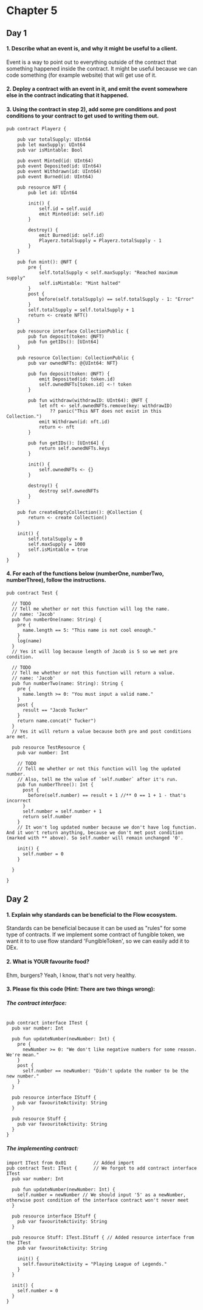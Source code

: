 # Chapter 5
## Day 1

#### 1. Describe what an event is, and why it might be useful to a client.

Event is a way to point out to everything outside of the contract that something happened inside the contract. It might be useful because we can code something (for example website) that will get use of it.

#### 2. Deploy a contract with an event in it, and emit the event somewhere else in the contract indicating that it happened.

#### 3. Using the contract in step 2), add some pre conditions and post conditions to your contract to get used to writing them out.

```cadence
pub contract Playerz {

    pub var totalSupply: UInt64
    pub let maxSupply: UInt64
    pub var isMintable: Bool

    pub event Minted(id: UInt64)
    pub event Deposited(id: UInt64)
    pub event Withdrawn(id: UInt64)
    pub event Burned(id: UInt64)

    pub resource NFT {
        pub let id: UInt64

        init() {
            self.id = self.uuid
            emit Minted(id: self.id)
        }

        destroy() {
            emit Burned(id: self.id)
            Playerz.totalSupply = Playerz.totalSupply - 1
        }
    }

    pub fun mint(): @NFT {
        pre {
            self.totalSupply < self.maxSupply: "Reached maximum supply"
            self.isMintable: "Mint halted"
        }
        post {
            before(self.totalSupply) == self.totalSupply - 1: "Error"
        }
        self.totalSupply = self.totalSupply + 1
        return <- create NFT()
    }

    pub resource interface CollectionPublic {
        pub fun deposit(token: @NFT)
        pub fun getIDs(): [UInt64]
    }

    pub resource Collection: CollectionPublic {
        pub var ownedNFTs: @{UInt64: NFT}

        pub fun deposit(token: @NFT) {
            emit Deposited(id: token.id)
            self.ownedNFTs[token.id] <-! token
        }

        pub fun withdraw(withdrawID: UInt64): @NFT {
            let nft <- self.ownedNFTs.remove(key: withdrawID) 
                ?? panic("This NFT does not exist in this Collection.")
            emit Withdrawn(id: nft.id)
            return <- nft
        }

        pub fun getIDs(): [UInt64] {
            return self.ownedNFTs.keys
        }

        init() {
            self.ownedNFTs <- {}
        }

        destroy() {
            destroy self.ownedNFTs
        }
    }

    pub fun createEmptyCollection(): @Collection {
        return <- create Collection()
    }

    init() {
        self.totalSupply = 0
	    self.maxSupply = 1000
        self.isMintable = true
    }
}
```

#### 4. For each of the functions below (numberOne, numberTwo, numberThree), follow the instructions.

```cadence
pub contract Test {

  // TODO
  // Tell me whether or not this function will log the name.
  // name: 'Jacob'
  pub fun numberOne(name: String) {
    pre {
      name.length == 5: "This name is not cool enough."
    }
    log(name)
  }
  // Yes it will log because length of Jacob is 5 so we met pre condition.

  // TODO
  // Tell me whether or not this function will return a value.
  // name: 'Jacob'
  pub fun numberTwo(name: String): String {
    pre {
      name.length >= 0: "You must input a valid name."
    }
    post {
      result == "Jacob Tucker"
    }
    return name.concat(" Tucker")
  }
  // Yes it will return a value because both pre and post conditions are met.

  pub resource TestResource {
    pub var number: Int

    // TODO
    // Tell me whether or not this function will log the updated number.
    // Also, tell me the value of `self.number` after it's run.
    pub fun numberThree(): Int {
      post {
        before(self.number) == result + 1 //** 0 == 1 + 1 - that's incorrect
      }
      self.number = self.number + 1
      return self.number
    }
	// It won't log updated number because we don't have log function. And it won't return anything, because we don't met post condition (marked with ** above). So self.number will remain unchanged '0'.

    init() {
      self.number = 0
    }

  }

}
```

## Day 2

#### 1. Explain why standards can be beneficial to the Flow ecosystem.

Standards can be beneficial because it can be used as "rules" for some type of contracts. If we implement some contract of fungible token, we want it to to use flow standard 'FungibleToken', so we can easily add it to DEx.

#### 2. What is YOUR favourite food?

Ehm, burgers? Yeah, I know, that's not very healthy.

#### 3. Please fix this code (Hint: There are two things wrong):

##### The contract interface:

```cadence

pub contract interface ITest {
  pub var number: Int
  
  pub fun updateNumber(newNumber: Int) {
    pre {
      newNumber >= 0: "We don't like negative numbers for some reason. We're mean."
    }
    post {
      self.number == newNumber: "Didn't update the number to be the new number."
    }
  }

  pub resource interface IStuff {
    pub var favouriteActivity: String
  }

  pub resource Stuff {
    pub var favouriteActivity: String
  }
}

```

##### The implementing contract:

```cadence
import ITest from 0x01 			// Added import
pub contract Test: ITest { 		// We forgot to add contract interface ITest
  pub var number: Int
  
  pub fun updateNumber(newNumber: Int) {
    self.number = newNumber // We should input '5' as a newNumber, otherwise post condition of the interface contract won't never meet
  }

  pub resource interface IStuff {
    pub var favouriteActivity: String
  }

  pub resource Stuff: ITest.IStuff { // Added resource interface from the ITest
    pub var favouriteActivity: String

    init() {
      self.favouriteActivity = "Playing League of Legends."
    }
  }

  init() {
    self.number = 0
  }
}

```
